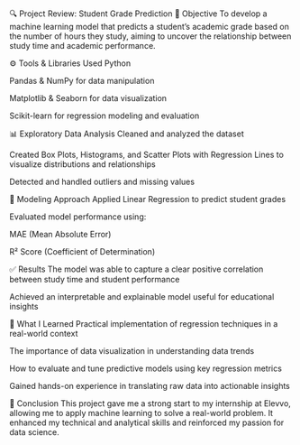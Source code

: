 🔍 Project Review: Student Grade Prediction
📌 Objective
To develop a machine learning model that predicts a student’s academic grade based on the number of hours they study, aiming to uncover the relationship between study time and academic performance.

⚙️ Tools & Libraries Used
Python

Pandas & NumPy for data manipulation

Matplotlib & Seaborn for data visualization

Scikit-learn for regression modeling and evaluation

📊 Exploratory Data Analysis
Cleaned and analyzed the dataset

Created Box Plots, Histograms, and Scatter Plots with Regression Lines to visualize distributions and relationships

Detected and handled outliers and missing values

🧠 Modeling Approach
Applied Linear Regression to predict student grades

Evaluated model performance using:

MAE (Mean Absolute Error)

R² Score (Coefficient of Determination)

✅ Results
The model was able to capture a clear positive correlation between study time and student performance

Achieved an interpretable and explainable model useful for educational insights

🎯 What I Learned
Practical implementation of regression techniques in a real-world context

The importance of data visualization in understanding data trends

How to evaluate and tune predictive models using key regression metrics

Gained hands-on experience in translating raw data into actionable insights

🙌 Conclusion
This project gave me a strong start to my internship at Elevvo, allowing me to apply machine learning to solve a real-world problem. It enhanced my technical and analytical skills and reinforced my passion for data science.
